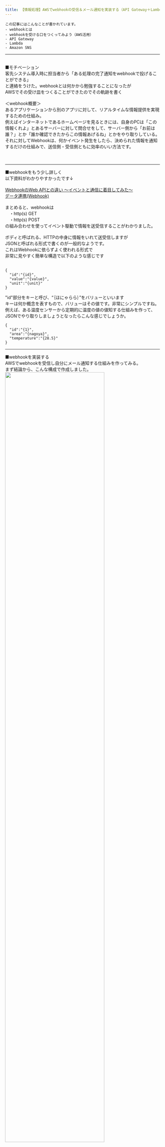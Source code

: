 ```yaml
---
title: 【情報処理】AWSでwebhookの受信＆メール通知を実装する（API Gateway＋Lambda）
---
```

<script async src="https://pagead2.googlesyndication.com/pagead/js/adsbygoogle.js?client=ca-pub-2844921131740253"
     crossorigin="anonymous"></script>
<!-- Global site tag (gtag.js) - Google Analytics -->
<script async src="https://www.googletagmanager.com/gtag/js?id=G-H1234VX5NE"></script>
<script>
  window.dataLayer = window.dataLayer || [];
  function gtag(){dataLayer.push(arguments);}
  gtag('js', new Date());

  gtag('config', 'G-H1234VX5NE');
</script>



```
この記事にはこんなことが書かれています。
- webhookとは
- webhookを受ける口をつくってみよう（AWS活用）
- API Gateway
- Lambda
‐ Amazon SNS
```

----
 <br>
■モチベーション <br>
客先システム導入時に担当者から「ある処理の完了通知をwebhookで投げることができる」 <br>
と連絡をうけた。webhookとは何かから勉強することになったが<br>
AWSでその受け皿をつくることができたのでその軌跡を書く <br>
<br>
＜webhook概要＞ <br>
あるアプリケーションから別のアプリに対して、リアルタイムな情報提供を実現するための仕組み。 <br>
例えばインターネットであるホームページを見るときには、自身のPCは「この情報くれよ」とあるサーバーに対して問合せをして、サーバー側から「お前は誰？」とか「誰か確認できたからこの情報あげるね」とかをやり取りしている。 <br>
それに対してWebhookは、何かイベント発生をしたら、決められた情報を通知するだけの仕組みで、送信側・受信側ともに効率のいい方法です。 <br>
<br><br>

----
■webhookをもう少し詳しく<br>
以下資料がわかりやすかったです↓ <br><br>
[WebhookのWeb APIとの違い 〜イベントと通信に着目してみた〜](https://qiita.com/kuwazzy/items/fdf363cc1caee9a23686)<br>
[データ連携(Webhook)](https://webiot.io/docs/console/datalinkage/)
<br><br>
まとめると、webhookは<br>
　・http(s) GET　<br>
　・http(s) POST　<br>
の組み合わせを使ってイベント駆動で情報を送受信することがわかりました。<br>
<br>
ボディと呼ばれる、HTTPの中身に情報をいれて送受信しますが<br>
JSONと呼ばれる形式で書くのが一般的なようです。<br>
これはWebhookに依らずよく使われる形式で<br>
非常に見やすく簡単な構造で以下のような感じです<br>
<br>
```
{
  "id":"{id}",
  "value":"{value}",
  "unit":"{unit}"
}
```
"id"部分をキーと呼び、“｛ほにゃらら｝”をバリューといいます
<br>
キーは何か概念を表すもので、バリューはその値です。非常にシンプルですね。
<br>
例えば、ある温度センサーから定期的に温度の値の値知する仕組みを作って、JSONでやり取りしましょうとなったらこんな感じでしょうか。<br>
```
{
  "id":"{1}",
  "area":"{nagoya}",
  "temperature":"{28.5}"
}
```

----
■webhookを実装する<br>
AWSでwebhookを受信し自分にメール通知する仕組みを作ってみる。<br>
まず結論から、こんな構成で作成しました。<br>
<img src="../images/webhook.png" width="80%"><br>
<br>
Webhookの受信部はAPI Gatewayで作成し、エンドポイントを提供します。<br>
Lambdaは、関数部で、API Gatewayが受け取ったデータを読み取り、ログやEmail作成のためにデータを加工します。
<br>
S3は、Lambdaで作成したデータを保存します。
<br>
Amazon SNSは、Lambdaで作成したデータを本文として、Emailに通知します。<br>
<br>
以下サイトを参考に作成しました。非常に助かります。<br>
[Webhook参考1](https://blog.braveridge.com/blog/archives/190)<br>
[Webhook参考2](https://zenn.dev/nakam_aws/articles/6562e07cfae4fd)<br><br>
本当はもっといろんなサイトを見ましたが、一番参考になったのがこの2つでした<br>


----
■Lambda関数のソースサンプル
pythonの方が慣れていますが、上記参考サイトがjavascript形式でしたので見よう見まねで書いてみました。<br>
初めてなので、色々とおかしいところあるかもしれません<br>

```
'use strict';

const AWS = require('aws-sdk');
const s3 = new AWS.S3({ apiVersions: '2006-03-01' });
const bucketName = 'ここに名前を入れる';

//SNS通知部分--ここから--
var sns = new AWS.SNS({apiVersion: '2010-03-31', region: 'ap-northeast-1'});
function timer(ms, name){
    console.log('name: ${name} start!')
    return new Promise((resolve, resject) => {
        setTimeout(() => resolve(name), ms)
        })
}
//SNS通知部分--ここまで--

exports.handler = async (event, context) => {

    // ファイル名のために、現在時刻を取得する
    // LambdaのタイムゾーンはUTCのためJSTに変換する
    const now = new Date(Date.now() + ((new Date().getTimezoneOffset() + (9 * 60 * 60 * 1000))));

    // フォーマット通りに変換する
    const fileName = now.toISOString().replace(/-|:|Z/g, '').replace(/T|\./g, '_');

    const eventBody = JSON.parse(event.body);

    // フォルダ名にデバイスIDを設定する
    let dirName = getDeviceId(eventBody);

    //SNS通知部分--ここから--
    console.log('publish start')
    await timer(1000, publish(event, context));
    function publish(event, context) {
        sns.publish({
            Message: JSON.stringify(eventBody, null, 2),
            Subject: '名前をいれる ' ,
            TargetArn: 'arn:を入力する'
            }, function(err, data) {
                if (err) {
                    console.log(err.stack);
                    return "failed publish".err.stack;
                }
                console.log('publish sent');
                console.log(data);
        });
    }
    //SNS通知部分　--ここまで--
    
    try {
    // S3へデータを保存する。保存するファイルは「S3bucket/dirName/fileName.json」の形式となる。
    const data = await s3.putObject(
        createParamsToPutObject(bucketName, (dirName + '/' + fileName + '.json'), JSON.stringify(eventBody, null, 2)))
        .promise();
        // 成功したらログにSUCCESSを表示する
        console.log('SUCCESS', data);
        return createResponse(data.statusCode, data);
    } catch (err) {
    // 失敗したらログにERRORを表示する
     console.log('ERROR', err.stack);
     return createResponse(err.statusCode, err.message);
    }
    

};

// S3への保存のためのパラメータ（JSON）を作る
const createParamsToPutObject = (bucket, key, body) => {
    return {
        Bucket: bucket,
        Key: key,
        Body: body,
        ContentType: 'application/json'
    };
};

// レスポンスを作る
const createResponse = (code, body, headers) => {

    if (!headers) {
        headers = {};
    }

    const response = {
        statusCode: code,
        body: JSON.stringify(body),
        headers: headers
    };
    return response;
}

// リクエスト本文にデバイスIDが含まれていればデバイスを、そうでなければ'unknown'を返す
const getDeviceId = (jsonObject) => {
    if ('device' in jsonObject) {
        const deviceId = jsonObject.device.device_id;
        if (deviceId) {
            return deviceId;
        }
    }
    return 'unknown';
}

```


----
■テスト方法	　　<br>
上記で紹介したURLを参考にコンソールのテストツールでもテストできますが<br>
実際に他のサイトからwebhookを受けてみたいと思いました。以下を試しました。<br>
<br>
[WebブラウザでAPIを投げることができる](chrome-extension://aejoelaoggembcahagimdiliamlcdmfm/index.html#requests)<br>
インストールしたりするのが大変だと思ったので調べてみると、Google Chromeの拡張機能で便利なものがありました。非常に使いやすく、1分くらいで使えちゃいます。<br>
API Gatewayで作ったエンドポイントを入力して、適当にBodyを書いて、POSTするだけです。<br>
操作画面は、以下の写真のような感じです。
<br>
<img src="../images/webhook2.png" width="80%"><br>
※Bodyの内容が間違ってたり、エンドポイントを誤っているとサーバーエラーが出てしまいます<br><br>

また、Webhookは色々なところで標準対応しているので、手短なところとしてGithubのWebhook通知との連携を試してみました。以下サイトを参考にしました<br>
[GithubでWebhook通知を行う](https://docs.github.com/ja/webhooks/using-webhooks/creating-webhooks)<br>
<br>
リポジトリにソースをアップしたら通知がくることを確認しました。<br>
皆さんの参考になれば幸いです。即席で色々と書きましたが、詳しくは別の機会に。
<br><br>

----


## [Mainページに戻る](https://kissshot-skup.github.io/webpage)

